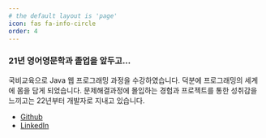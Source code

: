 ```yaml
---
# the default layout is 'page'
icon: fas fa-info-circle
order: 4
---
```


<!-- > Add Markdown syntax content to file `_tabs/about.md`{: .filepath } and it will show up on this page.
{: .prompt-tip } -->

### 21년 영어영문학과 졸업을 앞두고...
국비교육으로 Java 웹 프로그래밍 과정을 수강하였습니다. 덕분에 프로그래밍의 세계에 몸을 담게 되었습니다. 문제해결과정에 몰입하는 경험과 프로젝트를 통한 성취감을 느끼고는 22년부터 개발자로 지내고 있습니다.

* [Github](https://github.com/sophia9999)
* [LinkedIn](https://www.linkedin.com/in/inhye-hong-1a1890272)
